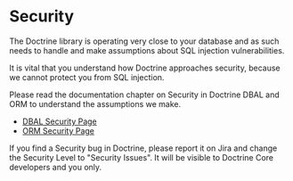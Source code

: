 Security
========

The Doctrine library is operating very close to your database and as such needs
to handle and make assumptions about SQL injection vulnerabilities.

It is vital that you understand how Doctrine approaches security, because
we cannot protect you from SQL injection.

Please read the documentation chapter on Security in Doctrine DBAL and ORM to
understand the assumptions we make.

- [DBAL Security Page](https://www.doctrine-project.org/projects/doctrine-dbal/en/stable/reference/security.html)
- [ORM Security Page](https://www.doctrine-project.org/projects/doctrine-orm/en/stable/reference/security.html)

If you find a Security bug in Doctrine, please report it on Jira and change the
Security Level to "Security Issues". It will be visible to Doctrine Core
developers and you only.
